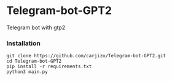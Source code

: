 # Telegram-bot-GPT2
Telegram bot with gtp2

### Installation
```
git clone https://github.com/carjizo/Telegram-bot-GPT2.git
cd Telegram-bot-GPT2
pip install -r requirements.txt
python3 main.py 
```
